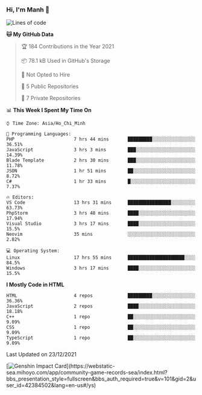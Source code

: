 ### Hi, I'm Manh 👋

<!--START_SECTION:waka-->
![Lines of code](https://img.shields.io/badge/From%20Hello%20World%20I%27ve%20Written-323%20Thousand%20lines%20of%20code-blue)

**🐱 My GitHub Data** 

> 🏆 184 Contributions in the Year 2021
 > 
> 📦 78.1 kB Used in GitHub's Storage 
 > 
> 🚫 Not Opted to Hire
 > 
> 📜 5 Public Repositories 
 > 
> 🔑 7 Private Repositories  
 > 
📊 **This Week I Spent My Time On** 

```text
⌚︎ Time Zone: Asia/Ho_Chi_Minh

💬 Programming Languages: 
PHP                      7 hrs 44 mins       █████████░░░░░░░░░░░░░░░░   36.51% 
JavaScript               3 hrs 3 mins        ███░░░░░░░░░░░░░░░░░░░░░░   14.39% 
Blade Template           2 hrs 30 mins       ███░░░░░░░░░░░░░░░░░░░░░░   11.78% 
JSON                     1 hr 51 mins        ██░░░░░░░░░░░░░░░░░░░░░░░   8.72% 
C#                       1 hr 33 mins        █░░░░░░░░░░░░░░░░░░░░░░░░   7.37%

🔥 Editors: 
VS Code                  13 hrs 31 mins      ████████████████░░░░░░░░░   63.73% 
PhpStorm                 3 hrs 48 mins       ████░░░░░░░░░░░░░░░░░░░░░   17.94% 
Visual Studio            3 hrs 17 mins       ████░░░░░░░░░░░░░░░░░░░░░   15.5% 
Neovim                   35 mins             ░░░░░░░░░░░░░░░░░░░░░░░░░   2.82%

💻 Operating System: 
Linux                    17 hrs 55 mins      █████████████████████░░░░   84.5% 
Windows                  3 hrs 17 mins       ████░░░░░░░░░░░░░░░░░░░░░   15.5%

```

**I Mostly Code in HTML** 

```text
HTML                     4 repos             █████████░░░░░░░░░░░░░░░░   36.36% 
JavaScript               2 repos             ████░░░░░░░░░░░░░░░░░░░░░   18.18% 
C++                      1 repo              ██░░░░░░░░░░░░░░░░░░░░░░░   9.09% 
CSS                      1 repo              ██░░░░░░░░░░░░░░░░░░░░░░░   9.09% 
TypeScript               1 repo              ██░░░░░░░░░░░░░░░░░░░░░░░   9.09%

```



 Last Updated on 23/12/2021
<!--END_SECTION:waka-->

[![Genshin Impact Card](https://api.mn07.xyz/genshin/card/42384502?)](https://webstatic-sea.mihoyo.com/app/community-game-records-sea/index.html?bbs_presentation_style=fullscreen&bbs_auth_required=true&v=101&gid=2&user_id=42384502&lang=en-us#/ys)
